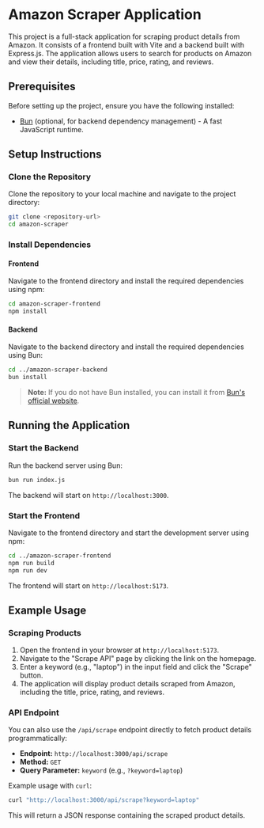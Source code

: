 # Amazon Scraper Application

This project is a full-stack application for scraping product details from Amazon. It consists of a frontend built with Vite and a backend built with Express.js. The application allows users to search for products on Amazon and view their details, including title, price, rating, and reviews.

## Prerequisites

Before setting up the project, ensure you have the following installed:

- [Bun](https://bun.sh) (optional, for backend dependency management) - A fast JavaScript runtime.

## Setup Instructions

### Clone the Repository

Clone the repository to your local machine and navigate to the project directory:

```bash
git clone <repository-url>
cd amazon-scraper
```

### Install Dependencies

#### Frontend
Navigate to the frontend directory and install the required dependencies using npm:

```bash
cd amazon-scraper-frontend
npm install
```

#### Backend
Navigate to the backend directory and install the required dependencies using Bun:

```bash
cd ../amazon-scraper-backend
bun install
```

> **Note:** If you do not have Bun installed, you can install it from [Bun's official website](https://bun.sh).

## Running the Application

### Start the Backend

Run the backend server using Bun:

```bash
bun run index.js
```

The backend will start on `http://localhost:3000`.

### Start the Frontend

Navigate to the frontend directory and start the development server using npm:

```bash
cd ../amazon-scraper-frontend
npm run build
npm run dev
```

The frontend will start on `http://localhost:5173`.

## Example Usage

### Scraping Products

1. Open the frontend in your browser at `http://localhost:5173`.
2. Navigate to the "Scrape API" page by clicking the link on the homepage.
3. Enter a keyword (e.g., "laptop") in the input field and click the "Scrape" button.
4. The application will display product details scraped from Amazon, including the title, price, rating, and reviews.

### API Endpoint

You can also use the `/api/scrape` endpoint directly to fetch product details programmatically:

- **Endpoint:** `http://localhost:3000/api/scrape`
- **Method:** `GET`
- **Query Parameter:** `keyword` (e.g., `?keyword=laptop`)

Example usage with `curl`:

```bash
curl "http://localhost:3000/api/scrape?keyword=laptop"
```

This will return a JSON response containing the scraped product details.